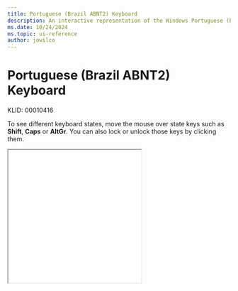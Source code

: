 ```yaml
---
title: Portuguese (Brazil ABNT2) Keyboard
description: An interactive representation of the Windows Portuguese (Brazil ABNT2) keyboard. To see different keyboard states, click or move the mouse over the state keys.
ms.date: 10/24/2024
ms.topic: ui-reference
author: jowilco
---
```


# Portuguese (Brazil ABNT2) Keyboard

KLID: 00010416

To see different keyboard states, move the mouse over state keys such as **Shift**, **Caps** or **AltGr**. You can also lock or unlock those keys by clicking them.

<iframe src="kbdbr_2.html" height="300"></iframe>
